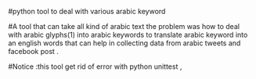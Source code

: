 #python tool to deal with various arabic keyword

#A tool that can take all kind of arabic text the problem was how to deal with arabic glyphs(1) into arabic keywords to translate arabic keyword into an english words that can help in collecting data from arabic tweets and facebook post .

#Notice :this tool get rid of error with python unittest ,
